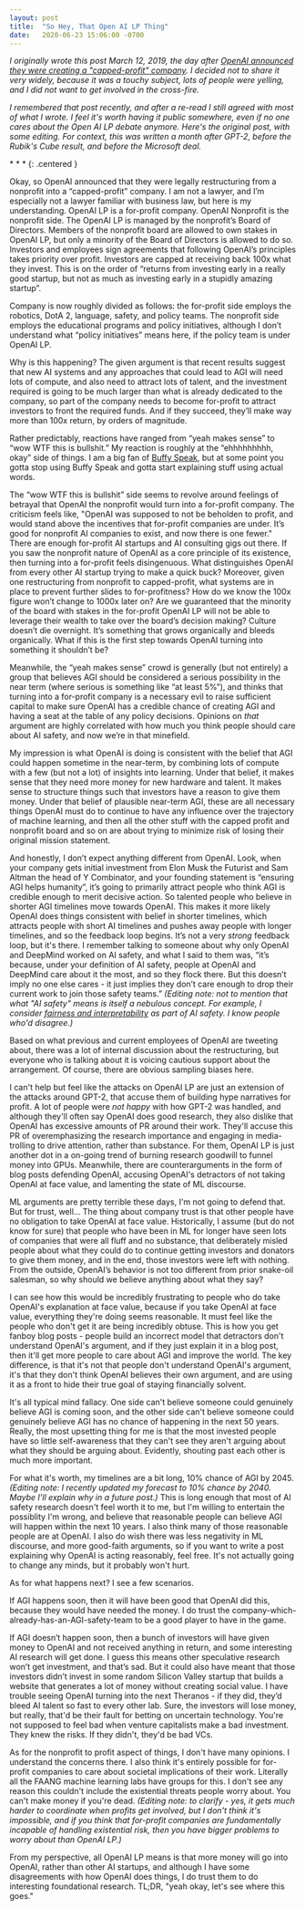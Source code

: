 ```yaml
---
layout: post
title:  "So Hey, That Open AI LP Thing"
date:   2020-06-23 15:06:00 -0700
---
```


*I originally wrote this post March 12, 2019, the day after [OpenAI announced they were creating a "capped-profit" company](https://openai.com/blog/openai-lp/).
I decided not to share it very widely, because it
was a touchy subject, lots of people were yelling, and I did not want to get
involved in the cross-fire.*

*I remembered that post recently, and after a re-read I still agreed with most
of what I wrote. I feel it's worth having it public somewhere, even if no one
cares about the Open AI LP debate anymore. Here's the original post, with some
editing. For context, this was written a month after GPT-2, before the Rubik's
Cube result, and before the Microsoft deal.*

\* \* \*
{: .centered }

Okay, so OpenAI announced that they were legally restructuring from a nonprofit into a “capped-profit” company. I am not a lawyer, and I’m especially not a lawyer familiar with business law, but here is my understanding. OpenAI LP is a for-profit company. OpenAI Nonprofit is the nonprofit side. The OpenAI LP is managed by the nonprofit’s Board of Directors. Members of the nonprofit board are allowed to own stakes in OpenAI LP, but only a minority of the Board of Directors is allowed to do so. Investors and employees sign agreements that following OpenAI’s principles takes priority over profit. Investors are capped at receiving back 100x what they invest. This is on the order of “returns from investing early in a really good startup, but not as much as investing early in a stupidly amazing startup”.

Company is now roughly divided as follows: the for-profit side employs the robotics, DotA 2, language, safety, and policy teams. The nonprofit side employs the educational programs and policy initiatives, although I don’t understand what “policy initiatives” means here, if the policy team is under OpenAI LP.

Why is this happening? The given argument is that recent results suggest that new AI systems and any approaches that could lead to AGI will need lots of compute, and also need to attract lots of talent, and the investment required is going to be much larger than what is already dedicated to the company, so part of the company needs to become for-profit to attract investors to front the required funds. And if they succeed, they’ll make way more than 100x return, by orders of magnitude.

Rather predictably, reactions have ranged from “yeah makes sense” to “wow WTF this is bullshit.” My reaction is roughly at the “ehhhhhhhhh, okay” side of things. I am a big fan of [Buffy Speak](https://tvtropes.org/pmwiki/pmwiki.php/Main/BuffySpeak), but at some point you gotta stop using Buffy Speak and gotta start explaining stuff using actual words.

The “wow WTF this is bullshit” side seems to revolve around feelings of betrayal that OpenAI the nonprofit would turn into a for-profit company. The criticism feels like, "OpenAI was supposed to not be beholden to profit, and would stand above the incentives that for-profit companies are under. It’s good for nonprofit AI companies to exist, and now there is one fewer." There are enough for-profit AI startups and AI consulting gigs out there. If you saw the nonprofit nature of OpenAI as a core principle of its existence, then turning into a for-profit feels disingenuous. What distinguishes OpenAI from every other AI startup trying to make a quick buck?
Moreover, given one restructuring from nonprofit to capped-profit, what systems are in place to prevent further slides to for-profitness? How do we know the 100x figure won’t change to 1000x later on? Are we guaranteed that the minority of the board with stakes in the for-profit OpenAI LP will not be able to leverage their wealth to take over the board’s decision making? Culture doesn’t die overnight. It’s something that grows organically and bleeds organically. What if this is the first step towards OpenAI turning into something it shouldn’t be?

Meanwhile, the “yeah makes sense” crowd is generally (but not entirely) a group that believes AGI should be considered a serious possibility in the near term (where serious is something like “at least 5%”), and thinks that turning into a for-profit company is a necessary evil to raise sufficient capital to make sure OpenAI has a credible chance of creating AGI and having a seat at the table of any policy decisions.
Opinions on *that* argument are highly correlated with how much you think people should care about AI safety, and now we’re in that minefield.

My impression is what OpenAI is doing is consistent with the belief that AGI could happen sometime in the near-term, by combining lots of compute with a few (but not a lot) of insights into learning. Under that belief, it makes sense that they need more money for new hardware and talent. It makes sense to structure things such that investors have a reason to give them money. Under that belief of plausible near-term AGI, these are all necessary things OpenAI must do to continue to have any influence over the trajectory of machine learning, and then all the other stuff with the capped profit and nonprofit board and so on are about trying to minimize risk of losing their original mission statement.

And honestly, I don’t expect anything different from OpenAI. Look, when your company gets initial investment from Elon Musk the Futurist and Sam Altman the head of Y Combinator, and your founding statement is “ensuring AGI helps humanity”, it’s going to primarily attract people who think AGI is credible enough to merit decisive action. So talented people who believe in shorter AGI timelines move towards OpenAI. This makes it more likely OpenAI does things consistent with belief in shorter timelines, which attracts people with short AI timelines and pushes away people with longer timelines, and so the feedback loop begins. It’s not a very *strong* feedback loop, but it's there. I remember talking to someone about why only OpenAI and DeepMind worked on AI safety, and what I said to them was, “it’s because, under your definition of AI safety, people at OpenAI and DeepMind care about it the most, and so they flock there. But this doesn’t imply no one else cares - it just implies they don’t care enough to drop their current work to join those safety teams.” *(Editing note: not to mention that what "AI safety" means is itself a nebulous concept. For example, I consider [fairness and interpretability](https://www.fatml.org/) as part of AI safety. I know people who'd disagree.)*

Based on what previous and current employees of OpenAI are tweeting about, there was a lot of internal discussion about the restructuring, but everyone who is talking about it is voicing cautious support about the arrangement. Of course, there are obvious sampling biases here.

I can't help but feel like the attacks on OpenAI LP are just an extension of the attacks around GPT-2, that accuse them of building hype narratives for profit. A lot of people were *not happy* with how GPT-2 was handled, and although they'll often say OpenAI does good research, they also dislike that OpenAI has excessive amounts of PR around their work. They'll accuse this PR of overemphasizing the research importance and engaging in media-trolling to drive attention, rather than substance. For them, OpenAI LP is just another dot in a on-going trend of burning research goodwill to funnel money into GPUs. Meanwhile, there are counterarguments in the form of blog posts defending OpenAI, accusing OpenAI's detractors of not taking OpenAI at face value, and lamenting the state of ML discourse.

ML arguments are pretty terrible these days, I'm not going to defend that. But for trust, well...
The thing about company trust is that other people have no obligation to take OpenAI at face value. Historically, I assume (but do not know for sure) that people who have been in ML for longer have seen lots of companies that were all fluff and no substance, that deliberately misled people about what they could do to continue getting investors and donators to give them money, and in the end, those investors were left with nothing. From the outside, OpenAI’s behavior is not too different from prior snake-oil salesman, so why should we believe anything about what they say?

I can see how this would be incredibly frustrating to people who do take OpenAI's explanation at face value, because if you take OpenAI at face value, everything they're doing seems reasonable. It must feel like the people who don't get it are being incredibly obtuse. This is how you get fanboy blog posts - people build an incorrect model that detractors don't understand OpenAI's argument, and if they just explain it in a blog post, then it'll get more people to care about AGI and improve the world. The key difference, is that it's not that people don't understand OpenAI's argument, it's that they don't think OpenAI believes their own argument, and are using it as a front to hide their true goal of staying financially solvent.

It's all typical mind fallacy.
One side can't believe someone could genuinely believe AGI is coming soon, and the other side can't believe someone could genuinely believe AGI has no chance of happening in the next 50 years.
Really, the most upsetting thing for me is that the most invested people have so little self-awareness that they can't see they aren't arguing about what they should be arguing about. Evidently,
shouting past each other is much more important.

For what it's worth, my timelines are a bit long, 10% chance of AGI by 2045. *(Editing note: I recently updated my forecast to 10% chance by 2040. Maybe I'll explain why in a future post.)* This is long enough that most of AI safety research doesn't feel worth it to me, but I'm willing to entertain the possiblity I'm wrong, and believe that reasonable people can believe AGI will happen within the next 10 years. I also think many of those reasonable people are at OpenAI. I also do wish there was less negativity in ML discourse, and more good-faith arguments, so if you want to write a post explaining why OpenAI is acting reasonably, feel free. It's not actually going to change any minds, but it probably won't hurt.

As for what happens next? I see a few scenarios.

If AGI happens soon, then it will have been good that OpenAI did this, because they would have needed the money. I do trust the company-which-already-has-an-AGI-safety-team to be a good player to have in the game.

If AGI doesn’t happen soon, then a bunch of investors will have given money to OpenAI and not received anything in return, and some interesting AI research will get done. I guess this means other speculative research won’t get investment, and that’s sad. But it could also have meant that those investors didn’t invest in some random Silicon Valley startup that builds a website that generates a lot of money without creating social value. I have trouble seeing OpenAI turning into the next Theranos - if they did, they’d bleed AI talent so fast to every other lab. Sure, the investors will lose money, but really, that'd be their fault for betting on uncertain technology. You're not supposed to feel bad when venture capitalists make a bad investment. They knew the risks. If they didn't, they'd be bad VCs.

As for the nonprofit to profit aspect of things, I don't have many opinions. I understand the concerns there. I also think it's entirely possible for for-profit companies to care about societal implications of their work. Literally all the FAANG machine learning labs have groups for this. I don't see any reason this couldn't include the existential threats people worry about. You can't make money if you're dead. *(Editing note: to clarify - yes, it gets much harder to coordinate when profits get involved, but I don't think it's impossible, and if you think that for-profit companies are fundamentally incapable of handling existential risk, then you have bigger problems to worry about than OpenAI LP.)*

From my perspective, all OpenAI LP means is that more money will go into OpenAI, rather than other AI startups, and although I have some disagreements with how OpenAI does things, I do trust them to do interesting foundational research. TL;DR, "yeah okay, let's see where this goes."
